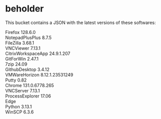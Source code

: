 # beholder
This bucket contains a JSON with the latest versions of these softwares:

Firefox            128.6.0          
NotepadPlusPlus    8.7.5            
FileZilla          3.68.1           
VNCViewer          7.13.1           
CitrixWorkspaceApp 24.9.1.207       
GitForWin          2.47.1           
7zip               24.09            
GithubDesktop      3.4.12           
VMWareHorizon      8.12.1.23531249  
Putty              0.82             
Chrome             131.0.6778.265   
VNCServer          7.13.1           
ProcessExplorer    17.06            
Edge                              
Python             3.13.1           
WinSCP             6.3.6            



